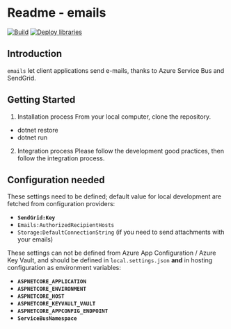 # Readme - emails

[![Build](https://github.com/amilochau/emails/actions/workflows/build.yml/badge.svg)](https://github.com/amilochau/emails/actions/workflows/build.yml)
[![Deploy libraries](https://github.com/amilochau/emails/actions/workflows/deploy-libraries.yml/badge.svg)](https://github.com/amilochau/emails/actions/workflows/deploy-libraries.yml)

## Introduction

`emails` let client applications send e-mails, thanks to Azure Service Bus and SendGrid.

## Getting Started

1. Installation process
From your local computer, clone the repository.

- dotnet restore
- dotnet run

2. Integration process
Please follow the development good practices, then follow the integration process.

## Configuration needed

These settings need to be defined; default value for local development are fetched from configuration providers:

- **`SendGrid:Key`**
- `Emails:AuthorizedRecipientHosts`
- `Storage:DefaultConnectionString` (if you need to send attachments with your emails)

These settings can not be defined from Azure App Configuration / Azure Key Vault, and should be defined in `local.settings.json` **and** in hosting configuration as environment variables:

- **`ASPNETCORE_APPLICATION`**
- **`ASPNETCORE_ENVIRONMENT`**
- **`ASPNETCORE_HOST`**
- **`ASPNETCORE_KEYVAULT_VAULT`**
- **`ASPNETCORE_APPCONFIG_ENDPOINT`**
- **`ServiceBusNamespace`**
